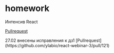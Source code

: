 # homework
Интенсив React

[Pullrequest](https://github.com/ylabio/react-webinar-3/pull/121)
<p> 27.02 внесены исправления к дз1 [Pullrequest](https://github.com/ylabio/react-webinar-3/pull/121)</p> 

